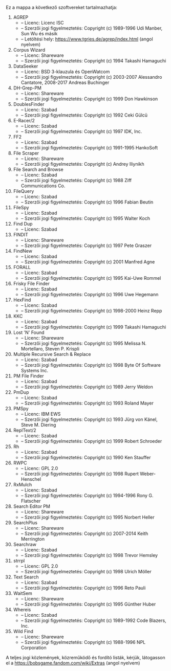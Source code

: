 ﻿Ez a mappa a következő szoftvereket tartalmazhatja:

1. AGREP
   - – Licenc: Licenc ISC
   - – Szerzői jogi figyelmeztetés: Copyright (c) 1989-1996 Udi Manber, Sun Wu és másik
   - – Letöltési hely: https://www.tgries.de/agrep/index.html (angol nyelvem)
2. Corpus Wizard
   - – Licenc: Shareware
   - – Szerzői jogi figyelmeztetés: Copyright (c) 1994 Takashi Hamaguchi
3. DataSeeker
   - – Licenc: BSD 3-klauzula és OpenWatcom
   - – Szerzői jogi figyelmeztetés: Copyright (c) 2003-2007 Alessandro Cantatore, 2008-2017 Andreas Buchinger
4. DH-Grep-PM
   - – Licenc: Shareware
   - – Szerzői jogi figyelmeztetés: Copyright (c) 1999 Don Hawkinson
5. DoublesFinder
   - – Licenc: Szabad
   - – Szerzői jogi figyelmeztetés: Copyright (c) 1992 Ceki Gülcü
6. E-Racer/2
   - – Licenc: Szabad
   - – Szerzői jogi figyelmeztetés: Copyright (c) 1997 IDK, Inc.
7. FF2
   - – Licenc: Szabad
   - – Szerzői jogi figyelmeztetés: Copyright (c) 1991-1995 HankoSoft
8. File Scraper
   - – Licenc: Shareware
   - – Szerzői jogi figyelmeztetés: Copyright (c) Andrey Iliynikh
9. File Search and Browse
   - – Licenc: Szabad
   - – Szerzői jogi figyelmeztetés: Copyright (c) 1988 Ziff Communications Co.
10. FileQuery
    - – Licenc: Szabad
    - – Szerzői jogi figyelmeztetés: Copyright (c) 1996 Fabian Beutin
11. FileSpy
    - – Licenc: Szabad
    - – Szerzői jogi figyelmeztetés: Copyright (c) 1995 Walter Koch
12. Find Dup
    - – Licenc: Szabad
13. FINDIT
    - – Licenc: Shareware
    - – Szerzői jogi figyelmeztetés: Copyright (c) 1997 Pete Graszer
14. FindNew
    - – Licenc: Szabad
    - – Szerzői jogi figyelmeztetés: Copyright (c) 2001 Manfred Agne
15. FORALL
    - – Licenc: Szabad
    - – Szerzői jogi figyelmeztetés: Copyright (c) 1995 Kai-Uwe Rommel
16. Frisky File Finder
    - – Licenc: Szabad
    - – Szerzői jogi figyelmeztetés: Copyright (c) 1996 Uwe Hegemann
17. HexFind
    - – Licenc: Szabad
    - – Szerzői jogi figyelmeztetés: Copyright (c) 1998-2000 Heinz Repp
18. KKC
    - – Licenc: Szabad
    - – Szerzői jogi figyelmeztetés: Copyright (c) 1999 Takashi Hamaguchi
19. Lost 'N' Found
    - – Licenc: Shareware
    - – Szerzői jogi figyelmeztetés: Copyright (c) 1995 Melissa N. Mortellaro, Steven P. Krispli
20. Multiple Recursive Search & Replace
    - – Licenc: Szabad
    - – Szerzői jogi figyelmeztetés: Copyright (c) 1998 Byte Of Software Systems Inc.
21. PM File Finder
    - – Licenc: Szabad
    - – Szerzői jogi figyelmeztetés: Copyright (c) 1989 Jerry Weldon
22. PmDup
    - – Licenc: Szabad
    - – Szerzői jogi figyelmeztetés: Copyright (c) 1993 Roland Mayer
23. PMSpy
    - – Licenc: IBM EWS
    - – Szerzői jogi figyelmeztetés: Copyright (c) 1993 Jürg von Känel, Steve M. Diering
24. ReplText/2
    - – Licenc: Szabad
    - – Szerzői jogi figyelmeztetés: Copyright (c) 1999 Robert Schroeder
25. Rh
    - – Licenc: Szabad
    - – Szerzői jogi figyelmeztetés: Copyright (c) 1990 Ken Stauffer
26. RWPC
    - – Licenc: GPL 2.0
    - – Szerzői jogi figyelmeztetés: Copyright (c) 1998 Rupert Weber-Henschel
27. RxMulch
    - – Licenc: Szabad
    - – Szerzői jogi figyelmeztetés: Copyright (c) 1994-1996 Rony G. Flatscher
28. Search Editor PM
    - – Licenc: Shareware
    - – Szerzői jogi figyelmeztetés: Copyright (c) 1995 Norbert Heller
29. SearchPlus
    - – Licenc: Shareware
    - – Szerzői jogi figyelmeztetés: Copyright (c) 2007-2014 Keith Merrington
30. Searchraw
    - – Licenc: Szabad
    - – Szerzői jogi figyelmeztetés: Copyright (c) 1998 Trevor Hemsley
31. strrpl
    - – Licenc: GPL 2.0
    - – Szerzői jogi figyelmeztetés: Copyright (c) 1998 Ulrich Möller
32. Text Search
    - – Licenc: Szabad
    - – Szerzői jogi figyelmeztetés: Copyright (c) 1996 Reto Pauli
33. WaitSem
    - – Licenc: Shareware
    - – Szerzői jogi figyelmeztetés: Copyright (c) 1995 Günther Huber
34. Whereis
    - – Licenc: Szabad
    - – Szerzői jogi figyelmeztetés: Copyright (c) 1989-1992 Code Blazers, Inc.
35. Wild Find
    - – Licenc: Shareware
    - – Szerzői jogi figyelmeztetés: Copyright (c) 1988-1996 NPL Corporation

A teljes jogi közlemények, közreműködő és fordító listák, kérjük, látogasson el a https://bobsgame.fandom.com/wiki/Extras (angol nyelvem)
